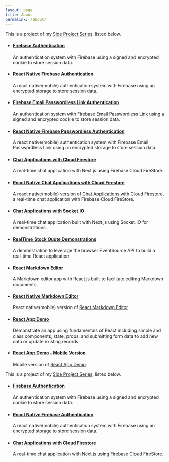 ```yaml
---
layout: page
title: About
permalink: /about/
---
```


This is a project of my [Side Project Series](https://jglchen.github.io/), listed below.

- #### [Firebase Authentication](https://jglchen.github.io/firebase-auth/)
    An authentication system with Firebase using a signed and encrypted cookie to store session data.

- #### [React Native Firebase Authentication](https://jglchen.github.io/react-native-firebase-auth/)
    A react native(mobile) authentication system with Firebase using an encrypted storage to store session data.

- #### [Firebase Email Passwordless Link Authentication](https://jglchen.github.io/firebase-auth-email/)
    An authentication system with Firebase Email Passwordless Link using a signed and encrypted cookie to store session data.

- #### [React Native Firebase Passwordless Authentication](https://jglchen.github.io/react-native-firebase-auth-email/)
    A react native(mobile) authentication system with Firebase Email Passwordless Link using an encrypted storage to store session data.

- #### [Chat Applications with Cloud Firestore](https://jglchen.github.io/firestore-realtime-chat/)
    A real-time chat application with Next.js using Firebase Cloud FireStore.

- #### [React Native Chat Applications with Cloud Firestore](https://jglchen.github.io/firestore-realtime-chat-mobile/)
    A react native(mobile) version of [Chat Applications with Cloud Firestore](https://jglchen.github.io/firestore-realtime-chat/), a real-time chat application with Firebase Cloud FireStore.

- #### [Chat Applications with Socket.IO](https://jglchen.github.io/nextjs-socket-chat/)
    A real-time chat application built with Next.js using Socket.IO for demonstrations.

- #### [RealTime Stock Quote Demonstrations](https://jglchen.github.io/realtime-stock-next/)
    A demonstration to leverage the browser EventSource API to build a real-time React application.

- #### [React Markdown Editor](https://jglchen.github.io/react-md-editor/)
    A Markdown editor app with React.js built to facilitate editing Markdown documents.

- #### [React Native Markdown Editor](https://jglchen.github.io/react-native-md-editor/)
    React native(mobile) version of [React Markdown Editor](https://jglchen.github.io/react-md-editor/).

- #### [React App Demo](https://jglchen.github.io/react-app-demo/)
    Demonstrate an app using fundamentals of React including simple and class components, state, props, and submitting form data to add new data or update existing records.

- #### [React App Demo - Mobile Version](https://jglchen.github.io/react-app-demo-mobile/)
    Mobile version of [React App Demo](https://jglchen.github.io/react-app-demo/). 

This is a project of my [Side Project Series](https://jglchen.github.io/), listed below.

- #### [Firebase Authentication](https://jglchen.github.io/firebase-auth/)
    An authentication system with Firebase using a signed and encrypted cookie to store session data.

- #### [React Native Firebase Authentication](https://jglchen.github.io/react-native-firebase-auth/)
    A react native(mobile) authentication system with Firebase using an encrypted storage to store session data.

- #### [Chat Applications with Cloud Firestore](https://jglchen.github.io/firestore-realtime-chat/)
    A real-time chat application with Next.js using Firebase Cloud FireStore.
